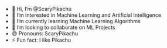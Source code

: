 - 👋 Hi, I’m @ScaryPikachu
- 👀 I’m interested in Machine Learning and Artificial Intelligence
- 🌱 I’m currently learning Machine Learning Algorithms
- 💞️ I’m looking to collaborate on ML Projects
- 😄 Pronouns: ScaryPikachu
- ⚡ Fun fact: I like Pikachu

<!---
ScaryPikachu/ScaryPikachu is a ✨ special ✨ repository because its `README.md` (this file) appears on your GitHub profile.
You can click the Preview link to take a look at your changes.
--->
